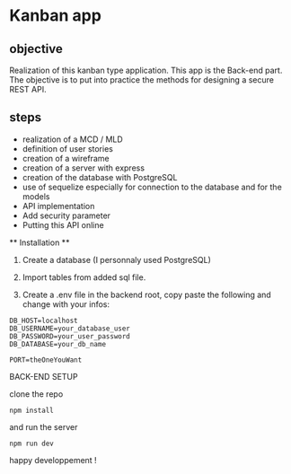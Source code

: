 # Kanban app

## objective

Realization of this kanban type application. This app is the Back-end part. The objective is to put into practice the methods for designing a secure REST API.


## steps

- realization of a MCD / MLD
- definition of user stories
- creation of a wireframe
- creation of a server with express
- creation of the database with PostgreSQL
- use of sequelize especially for connection to the database and for the models
- API implementation
- Add security parameter
- Putting this API online


** Installation **


1. Create a database (I personnaly used PostgreSQL)
2. Import tables from added sql file.


3. Create a .env file in the backend root, copy paste the following and change with your infos:
```
DB_HOST=localhost
DB_USERNAME=your_database_user
DB_PASSWORD=your_user_password
DB_DATABASE=your_db_name

PORT=theOneYouWant
```


BACK-END SETUP  

clone the repo

```
npm install
```

and run the server

```
npm run dev
```

happy developpement !